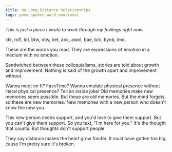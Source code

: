 ```yaml
---
title: On Long Distance Relationships
tags: poem spoken-word emotional  
---
```


*This is just a piece I wrote to work through my feelings right now.*

idk, rofl, lol, btw, otw, bet, aoc, awol, bae, b/c, byob, imo.

These are the words you read. They are expressions of emotion in a medium with no emotion. 

Sandwiched between these colloquialisms, stories are told about growth and improvement. Nothing is said of the growth apart and improvement without.

Wanna meet on ft? FaceTime? Wanna emulate physical presence without literal physical presence? Tell an inside joke! Old memories make new memories seem possible. But these are old memories. But the mind forgets, so these are new memories. New memories with a new person who doesn't know the new you. 

This new person needs support, and you'd love to give them support. But you can't give them support. So you text, "I'm here for you." It's the thought that counts. But thoughts don't support people.

They say distance makes the heart grow fonder. It must have gotten too big, cause I'm pretty sure it's broken. 